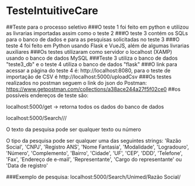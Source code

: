 # TesteIntuitiveCare
##Teste para o processo seletivo
###O teste 1 foi feito em python e utilizou as livrarias importadas assim como o teste 2
###O teste 3 contém os SQLs para o banco de dados e para as pesquisas solicitadas no teste 3 
###O teste 4 foi feito em Python usando Flask e VueJS, além de algumas livrarias auxiliares
###Os testes utilizaram como servidor o localhost (XAMP) usando o banco de dados MySQL 
###Teste 3 utiliza o banco de dados "teste3_db" e o teste 4 utiliza o banco de dados "flask"
###O link para acessar a página do teste 4 é: http://localhost:8080, para o teste de importação de CSV é http://localhost:5000/uploadCsv
###Os testes realizados no postman seguem o link do json do Postman: https://www.getpostman.com/collections/a38ace244a27f5f02ce0 
##os possíveis endereços de teste são: 
 
  localhost:5000/get -> retorna todos os dados do banco de dados
  
  localhost:5000/Search/<texto da pesquisa>/<tipo da pesquisa>/

  <texto da pesquisa> O texto da pesquisa pode ser qualquer texto ou número

  <tipo da pesquisa> O tipo da pesquisa pode ser qualquer uma das seguintes strings: 'Razão Social', 'CNPJ', 'Registro ANS', 'Nome Fantasia', 'Modalidade', 'Logradouro', 'Número', 'Complemento', 'Bairro', 'Cidade', 'UF', 'CEP', 'DDD', 'Telefone', 'Fax', 'Endereço de e-mail', 'Representante', 'Cargo do representante' ou  'Data de registro'
  
###Exemplo de pesquisa: localhost:5000/Search/Unimed/Razão Social/
